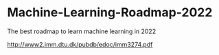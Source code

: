 # Machine-Learning-Roadmap-2022
The best roadmap to learn machine learning in 2022

http://www2.imm.dtu.dk/pubdb/edoc/imm3274.pdf

